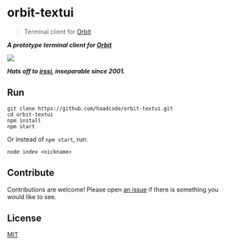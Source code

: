# orbit-textui

> Terminal client for [Orbit](https://github.com/haadcode/orbit)

***A prototype terminal client for [Orbit](https://github.com/haadcode/orbit)***

<img src="https://raw.githubusercontent.com/haadcode/orbit-textui/master/screenshot.gif">

***Hats off to [irssi](https://en.wikipedia.org/wiki/Irssi), inseparable since 2001.***

## Run

```
git clone https://github.com/haadcode/orbit-textui.git
cd orbit-textui
npm install
npm start
```

Or instead of `npm start`, run:

```
node index <nickname>
```

## Contribute

Contributions are welcome! Please open [an issue](https://github.com/haadcode/orbit-textui/issues) if there is something you would like to see.

## License

[MIT](LICENSE)
